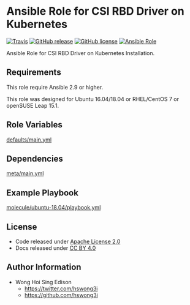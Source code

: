 # Ansible Role for CSI RBD Driver on Kubernetes

[![Travis](https://img.shields.io/travis/alvistack/ansible-role-kubernetes-csi-rbd.svg)](https://travis-ci.org/alvistack/ansible-role-kubernetes-csi-rbd)
[![GitHub release](https://img.shields.io/github/release/alvistack/ansible-role-kubernetes-csi-rbd.svg)](https://github.com/alvistack/ansible-role-kubernetes-csi-rbd)
[![GitHub license](https://img.shields.io/github/license/alvistack/ansible-role-kubernetes-csi-rbd.svg)](https://github.com/alvistack/ansible-role-kubernetes-csi-rbd/blob/master/LICENSE)
[![Ansible Role](https://img.shields.io/badge/galaxy-alvistack.kubernetes_csi_rbd-blue.svg)](https://galaxy.ansible.com/alvistack/kubernetes_csi_rbd)

Ansible Role for CSI RBD Driver on Kubernetes Installation.

## Requirements

This role require Ansible 2.9 or higher.

This role was designed for Ubuntu 16.04/18.04 or RHEL/CentOS 7 or openSUSE Leap 15.1.

## Role Variables

[defaults/main.yml](defaults/main.yml)

## Dependencies

[meta/main.yml](meta/main.yml)

## Example Playbook

[molecule/ubuntu-18.04/playbook.yml](molecule/ubuntu-18.04/playbook.yml)

## License

  - Code released under [Apache License 2.0](LICENSE)
  - Docs released under [CC BY 4.0](http://creativecommons.org/licenses/by/4.0/)

## Author Information

  - Wong Hoi Sing Edison
      - <https://twitter.com/hswong3i>
      - <https://github.com/hswong3i>
